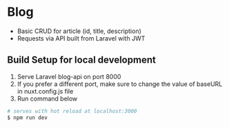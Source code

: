 # Blog

- Basic CRUD for article (id, title, description)
- Requests via API built from Laravel with JWT

## Build Setup for local development
1. Serve Laravel blog-api on port 8000
2. If you prefer a different port, make sure to change the value of baseURL in nuxt.config.js file
3. Run command below
``` bash
# serves with hot reload at localhost:3000
$ npm run dev